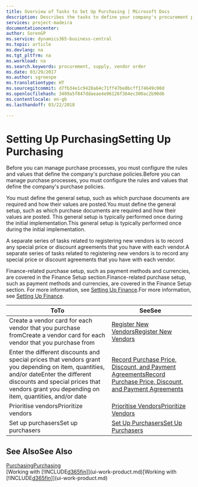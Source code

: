 ```yaml
---
title: Overview of Tasks to Set Up Purchasing | Microsoft Docs
description: Describes the tasks to define your company's procurement policies and set up your purchasing processes.
services: project-madeira
documentationcenter: 
author: SorenGP
ms.service: dynamics365-business-central
ms.topic: article
ms.devlang: na
ms.tgt_pltfrm: na
ms.workload: na
ms.search.keywords: procurement, supply, vendor order
ms.date: 03/29/2017
ms.author: sgroespe
ms.translationtype: HT
ms.sourcegitcommit: d7fb34e1c9428a64c71ff47be8bcff174649c00d
ms.openlocfilehash: 3409a5f847ddaeae4e96126f364ec300ac2b90d6
ms.contentlocale: en-gb
ms.lasthandoff: 03/22/2018

---
```

# <a name="setting-up-purchasing"></a><span data-ttu-id="d80cd-103">Setting Up Purchasing</span><span class="sxs-lookup"><span data-stu-id="d80cd-103">Setting Up Purchasing</span></span>
<span data-ttu-id="d80cd-104">Before you can manage purchase processes, you must configure the rules and values that define the company's purchase policies.</span><span class="sxs-lookup"><span data-stu-id="d80cd-104">Before you can manage purchase processes, you must configure the rules and values that define the company's purchase policies.</span></span>

<span data-ttu-id="d80cd-105">You must define the general setup, such as which purchase documents are required and how their values are posted.</span><span class="sxs-lookup"><span data-stu-id="d80cd-105">You must define the general setup, such as which purchase documents are required and how their values are posted.</span></span> <span data-ttu-id="d80cd-106">This general setup is typically performed once during the initial implementation.</span><span class="sxs-lookup"><span data-stu-id="d80cd-106">This general setup is typically performed once during the initial implementation.</span></span>

<span data-ttu-id="d80cd-107">A separate series of tasks related to registering new vendors is to record any special price or discount agreements that you have with each vendor.</span><span class="sxs-lookup"><span data-stu-id="d80cd-107">A separate series of tasks related to registering new vendors is to record any special price or discount agreements that you have with each vendor.</span></span>

<span data-ttu-id="d80cd-108">Finance-related purchase setup, such as payment methods and currencies, are covered in the Finance Setup section.</span><span class="sxs-lookup"><span data-stu-id="d80cd-108">Finance-related purchase setup, such as payment methods and currencies, are covered in the Finance Setup section.</span></span> <span data-ttu-id="d80cd-109">For more information, see [Setting Up Finance](finance-setup-finance.md).</span><span class="sxs-lookup"><span data-stu-id="d80cd-109">For more information, see [Setting Up Finance](finance-setup-finance.md).</span></span>

| <span data-ttu-id="d80cd-110">To</span><span class="sxs-lookup"><span data-stu-id="d80cd-110">To</span></span> | <span data-ttu-id="d80cd-111">See</span><span class="sxs-lookup"><span data-stu-id="d80cd-111">See</span></span> |
| --- | --- |
| <span data-ttu-id="d80cd-112">Create a vendor card for each vendor that you purchase from</span><span class="sxs-lookup"><span data-stu-id="d80cd-112">Create a vendor card for each vendor that you purchase from</span></span>|[<span data-ttu-id="d80cd-113">Register New Vendors</span><span class="sxs-lookup"><span data-stu-id="d80cd-113">Register New Vendors</span></span>](purchasing-how-register-new-vendors.md) |
| <span data-ttu-id="d80cd-114">Enter the different discounts and special prices that vendors grant you depending on item, quantities, and/or date</span><span class="sxs-lookup"><span data-stu-id="d80cd-114">Enter the different discounts and special prices that vendors grant you depending on item, quantities, and/or date</span></span> |[<span data-ttu-id="d80cd-115">Record Purchase Price, Discount, and Payment Agreements</span><span class="sxs-lookup"><span data-stu-id="d80cd-115">Record Purchase Price, Discount, and Payment Agreements</span></span>](purchasing-how-record-purchase-price-discount-payment-agreements.md) |
| <span data-ttu-id="d80cd-116">Prioritise vendors</span><span class="sxs-lookup"><span data-stu-id="d80cd-116">Prioritize vendors</span></span> |[<span data-ttu-id="d80cd-117">Prioritise Vendors</span><span class="sxs-lookup"><span data-stu-id="d80cd-117">Prioritize Vendors</span></span>](purchasing-how-prioritize-vendors.md) |
| <span data-ttu-id="d80cd-118">Set up purchasers</span><span class="sxs-lookup"><span data-stu-id="d80cd-118">Set up purchasers</span></span> |[<span data-ttu-id="d80cd-119">Set Up Purchasers</span><span class="sxs-lookup"><span data-stu-id="d80cd-119">Set Up Purchasers</span></span>](purchasing-how-setup-purchasers.md) |

## <a name="see-also"></a><span data-ttu-id="d80cd-120">See Also</span><span class="sxs-lookup"><span data-stu-id="d80cd-120">See Also</span></span>
[<span data-ttu-id="d80cd-121">Purchasing</span><span class="sxs-lookup"><span data-stu-id="d80cd-121">Purchasing</span></span>](purchasing-manage-purchasing.md)  
<span data-ttu-id="d80cd-122">[Working with [!INCLUDE[d365fin](includes/d365fin_md.md)]](ui-work-product.md)</span><span class="sxs-lookup"><span data-stu-id="d80cd-122">[Working with [!INCLUDE[d365fin](includes/d365fin_md.md)]](ui-work-product.md)</span></span>

